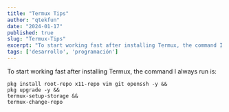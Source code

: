 ```yaml
---
title: "Termux Tips"
author: "qtekfun"
date: "2024-01-17"
published: true
slug: "Termux-Tips"
excerpt: "To start working fast after installing Termux, the command I always run is:"
tags: ['desarrollo', 'programación']
---
```



To start working fast after installing Termux, the command I always run is:

```
pkg install root-repo x11-repo vim git openssh -y &&
pkg upgrade -y && 
termux-setup-storage && 
termux-change-repo
```